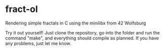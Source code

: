 # fract-ol
Rendering simple fractals in C using the minilibx from 42 Wolfsburg

Try it out yourself! Just clone the repository, go into the folder and run the command "make", and everything should
compile as planned. If you have any problems, just let me know. 
